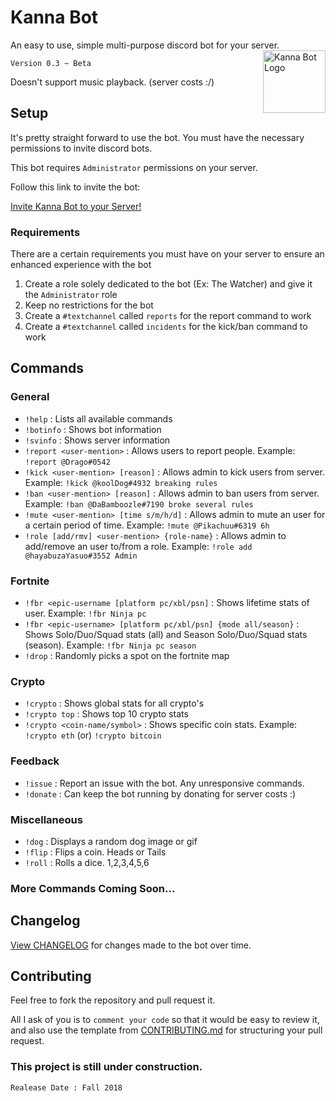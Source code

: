 # Kanna Bot
An easy to use, simple multi-purpose discord bot for your server. 
<img src="https://i.imgur.com/ZOAzsBK.png" alt="Kanna Bot Logo" height = "100px" width = "100px" align="right">

`Version 0.3 ~ Beta`

Doesn't support music playback. (server costs :/)

## Setup
It's pretty straight forward to use the bot.
You must have the necessary permissions to invite discord bots.

This bot requires `Administrator` permissions on your server.

Follow this link to invite the bot:

[Invite Kanna Bot to your Server!](https://discordapp.com/api/oauth2/authorize?client_id=450118801816551424&permissions=8&scope=bot) 

### Requirements
There are a certain requirements you must have on your server to ensure an enhanced experience with the bot
1. Create a role solely dedicated to the bot (Ex: The Watcher) and give it the `Administrator` role
2. Keep no restrictions for the bot
3. Create a `#textchannel` called `reports` for the report command to work
4. Create a `#textchannel` called `incidents` for the kick/ban command to work

## Commands
  ### General
   * `!help` : Lists all available commands
   * `!botinfo` : Shows bot information
   * `!svinfo` : Shows server information
   * `!report <user-mention>` : Allows users to report people. Example: `!report @Drago#0542` 
   * `!kick <user-mention> [reason]` : Allows admin to kick users from server. Example: `!kick @koolDog#4932 breaking rules`
   * `!ban <user-mention> [reason]` : Allows admin to ban users from server. Example: `!ban @DaBamboozle#7190 broke several rules`
   * `!mute <user-mention> [time s/m/h/d]` : Allows admin to mute an user for a certain period of time. Example: `!mute @Pikachuu#6319 6h`
   * `!role [add/rmv] <user-mention> {role-name}` : Allows admin to add/remove an user to/from a role. Example: `!role add @hayabuzaYasuo#3552 Admin`

  ### Fortnite
   * `!fbr <epic-username [platform pc/xbl/psn]` : Shows lifetime stats of user. Example: `!fbr Ninja pc`
   * `!fbr <epic-username> [platform pc/xbl/psn] {mode all/season}` : Shows Solo/Duo/Squad stats (all) and Season Solo/Duo/Squad stats (season). Example: `!fbr Ninja pc season`
   * `!drop` : Randomly picks a spot on the fortnite map

  ### Crypto
   * `!crypto` : Shows global stats for all crypto's
   * `!crypto top` : Shows top 10 crypto stats
   * `!crypto <coin-name/symbol>` : Shows specific coin stats. Example: `!crypto eth` (or) `!crypto bitcoin`

  ### Feedback
   * `!issue` : Report an issue with the bot. Any unresponsive commands.
   * `!donate` : Can keep the bot running by donating for server costs :)
   
  ### Miscellaneous
   * `!dog` : Displays a random dog image or gif
   * `!flip` : Flips a coin. Heads or Tails
   * `!roll` : Rolls a dice. 1,2,3,4,5,6  

  ### More Commands Coming Soon...

## Changelog
  [View CHANGELOG](CHANGELOG.md) for changes made to the bot over time.

## Contributing
 Feel free to fork the repository and pull request it. 
 
 All I ask of you is to `comment your code` so that it would be easy to review it, and also use the template from [CONTRIBUTING.md](CONTRIBUTING.md) for structuring your pull request.
  
### This project is still under construction. 
`Realease Date : Fall 2018`
